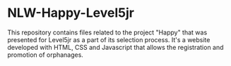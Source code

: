 # NLW-Happy-Level5jr
This repository contains files related to the project "Happy" that was presented for Level5jr as a part of its selection process. It's a website developed with HTML, CSS and Javascript that allows the registration and promotion of orphanages.
